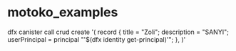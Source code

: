 # motoko_examples

dfx canister call crud create '(
    record {
    title = "Zoli";
    description = "SANYI";
    userPrincipal = principal "'$(dfx identity get-principal)'";
  },
)'
